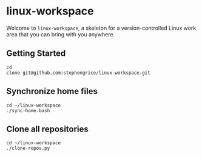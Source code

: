 # linux-workspace

Welcome to `linux-workspace`, a skeleton for a version-controlled Linux work area that you can bring with you anywhere.

## Getting Started

```
cd
clone git@github.com:stephengrice/linux-workspace.git
```

## Synchronize home files

```
cd ~/linux-workspace
./sync-home.bash
```

## Clone all repositories

```
cd ~/linux-workspace
./clone-repos.py
```
